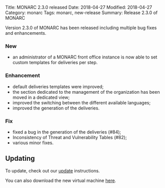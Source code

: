 Title: MONARC 2.3.0 released
Date: 2018-04-27
Modified: 2018-04-27
Category: monarc
Tags: monarc, new-release
Summary: Release 2.3.0 of MONARC

Version 2.3.0 of MONARC has been released including multiple bug fixes and
enhancements.

### New

- an administrator of a MONARC front office instance is now able to set custom
  templates for deliveries per step.

### Enhancement

- default deliveries templates were improved;
- the section dedicated to the management of the organization has been moved in
  a dedicated view;
- improved the switching between the different available languages;
- improved the generation of the deliveries.

### Fix

- fixed a bug in the generation of the deliveries (#84);
- Inconsistency of Threat and Vulnerability Tables (#82);
- various minor fixes.


## Updating

To update, check out our
[update](http://monarc.lu/technical-guide/#monarc-update) instructions.

You can also download the new virtual machine
[here](https://github.com/monarc-project/MonarcAppFO/releases/tag/v2.3.0).
